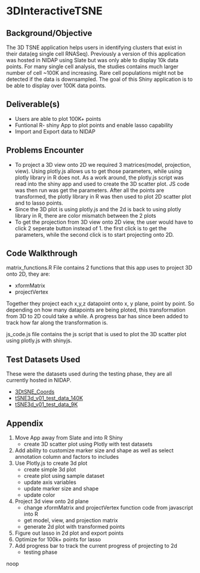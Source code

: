# 3DInteractiveTSNE

## Background/Objective
The 3D TSNE application helps users in identifying clusters that exist in their data(eg single cell RNASeq). Previously a version of this application was hosted in NIDAP using Slate but was only able to display 10k data points. 
For many single cell analysis, the studies contains much larger number of cell ~100K and increasing. Rare cell populations might not be detected if the data is downsampled. The goal of this Shiny application is to be able to display over 100K data points.

## Deliverable(s)
- Users are able to plot 100K+ points
- Funtional R- shiny App to plot points and enable lasso capability
- Import and Export data to NIDAP

## Problems Encounter
- To project a 3D view onto 2D we required 3 matrices(model, projection, view). Using plotly.js allows us to get those parameters, while using plotly library in R does not. As a work around, the plotly.js script was read into the shiny app and used to create the 3D scatter plot. JS code was then run was get the parameters. After all the points are transformed, the plotly library in R was then used to plot 2D scatter plot and to lasso points.
- Since the 3D plot is using plotly.js and the 2d is back to using plotly library in R, there are color mismatch between the 2 plots
- To get the projection from 3D view onto 2D view, the user would have to click 2 seperate button instead of 1. the first click is to get the parameters, while the second click is to start projecting onto 2D.

## Code Walkthrough
matrix_functions.R File contains 2 functions that this app uses to project 3D onto 2D, they are:
- xformMatrix
- projectVertex
 
Together they project each x,y,z datapoint onto x, y plane, point by point. So depending on how many datapoints are being ploted, this transformation from 3D to 2D could take a while. A progress bar has since been added to track how far along the transformation is.<br>

js_code.js file contains the js script that is used to plot the 3D scatter plot using plotly.js with shinyjs.

## Test Datasets Used
These were the datasets used during the testing phase, they are all currently hosted in NIDAP.<br>
- [3DtSNE_Coords](https://nidap.nih.gov/workspace/data-integration/dataset/preview/ri.foundry.main.dataset.2db34086-b037-4c8f-8d81-aaf5fa53e2ac/master)
- [tSNE3d_v01_test_data_140K](https://nidap.nih.gov/workspace/data-integration/dataset/preview/ri.foundry.main.dataset.85416a76-46aa-4260-bdc7-3cd611ca3c8a/master)
- [tSNE3d_v01_test_data_9K](https://nidap.nih.gov/workspace/data-integration/dataset/preview/ri.foundry.main.dataset.cc20947e-23ea-4e0e-a3eb-e6badeb94221/master)

## Appendix
1) Move App away from Slate and into R Shiny
    - create 3D scatter plot using Plotly with test datasets
2) Add ability to customize marker size and shape as well as select annotation column and factors to includes
3) Use Plotly.js to create 3d plot
    - create simple 3d plot
    - create plot using sample dataset
    - update axis variables
    - update marker size and shape
    - update color
4) Project 3d view onto 2d plane
    - change xformMatrix and projectVertex function code from javascript into R
    - get model, view, and projection matrix
    - generate 2d plot with transformed points
5) Figure out lasso in 2d plot and export points
6) Optimize for 100k+ points for lasso
7) Add progress bar to track the current progress of projecting to 2d
    - testing phase

noop
